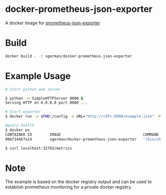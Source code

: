 docker-prometheus-json-exporter
===============================

A docker image for [prometheus-json-exporter](https://github.com/kawamuray/prometheus-json-exporter)

Build
=====

```sh
docker build . -t xgerman/docker-prometheus-json-exporter
```

Example Usage
=============

```sh
# Start python web server

$ python -m SimpleHTTPServer 8000 &
Serving HTTP on 0.0.0.0 port 8000 ...

# Start exporter
$ docker run -v $PWD:/config -e URL="http://<IP>:8000/example.json" -P -it xgerman/docker-prometheus-json-exporter

#query health
$ docker ps
CONTAINER ID        IMAGE                                     COMMAND                  CREATED             STATUS              PORTS                     NAMES
906f14467a14        xgerman/docker-prometheus-json-exporter   "/bin/sh -c 'json_..."   7 seconds ago       Up 6 seconds        0.0.0.0:32783->7979/tcp   jovial_wing

$ curl localhost:32783/metrics
```

Note
====
The example is based on the docker registry output and can be used to establish prometheus monitoring
for a private docker regsitry.